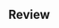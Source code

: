 <div id="title">

## Review
</div>

<div id="body">

<include src="review/container-inParent-asPanel.md" boilerplate />

</div>